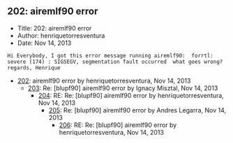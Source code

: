 ## 202: airemlf90 error

- Title: 202: airemlf90 error
- Author: henriquetorresventura
- Date: Nov 14, 2013

```
Hi Everybody, I got this error message running airemlf90:  forrtl: severe (174) : SIGSEGV, segmentation fault occurred  what goes wrong? regards, Henrique 
```

- [202](0202.md): airemlf90 error by henriquetorresventura, Nov 14, 2013
    - [203](0203.md): Re: [blupf90] airemlf90 error by Ignacy Misztal, Nov 14, 2013
        - [204](0204.md): RE: Re: [blupf90] airemlf90 error by henriquetorresventura, Nov 14, 2013
            - [205](0205.md): Re: [blupf90] airemlf90 error by Andres Legarra, Nov 14, 2013
                - [206](0206.md): RE: Re: [blupf90] airemlf90 error by henriquetorresventura, Nov 14, 2013
